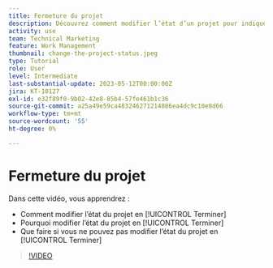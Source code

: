 ```yaml
---
title: Fermeture du projet
description: Découvrez comment modifier l’état d’un projet pour indiquer que le travail est terminé.
activity: use
team: Technical Marketing
feature: Work Management
thumbnail: change-the-project-status.jpeg
type: Tutorial
role: User
level: Intermediate
last-substantial-update: 2023-05-12T00:00:00Z
jira: KT-10127
exl-id: e32f89f0-9b02-42e8-85b4-57fe461b1c36
source-git-commit: a25a49e59ca483246271214886ea4dc9c10e8d66
workflow-type: tm+mt
source-wordcount: '55'
ht-degree: 0%

---
```


# Fermeture du projet

Dans cette vidéo, vous apprendrez :

* Comment modifier l’état du projet en [!UICONTROL Terminer]
* Pourquoi modifier l’état du projet en [!UICONTROL Terminer]
* Que faire si vous ne pouvez pas modifier l’état du projet en [!UICONTROL Terminer]

>[!VIDEO](https://video.tv.adobe.com/v/3419336/?quality=12&learn=on)
